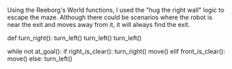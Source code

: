 Using the Reeborg's World functions, I used the "hug the right wall" logic to escape the maze.
Although there could be scenarios where the robot is near the exit and moves away from it, it will always find the exit. 

def turn_right():
    turn_left()
    turn_left()
    turn_left()

while not at_goal():
    if right_is_clear():
        turn_right()
        move()
    elif front_is_clear():
        move()
    else:
        turn_left()
